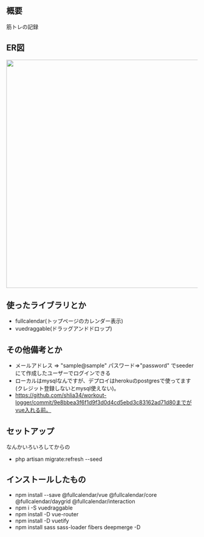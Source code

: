 ## 概要
筋トレの記録

## ER図
<img src="https://i.imgur.com/XXn7pus.png" height=600px>

## 使ったライブラリとか

- fullcalendar(トップページのカレンダー表示)
- vuedraggable(ドラッグアンドドロップ)

## その他備考とか
- メールアドレス => "sample@sample" パスワード=>"password" でseederにて作成したユーザーでログインできる
- ローカルはmysqlなんですが、デプロイはherokuのpostgresで使ってます(クレジット登録しないとmysql使えない)。
- https://github.com/shlia34/workout-logger/commit/9e8bbea3f6f1d9f3d0d4cd5ebd3c83162ad71d80までがvue入れる前。

## セットアップ
なんかいろいろしてからの
- php artisan migrate:refresh --seed

## インストールしたもの
- npm install --save @fullcalendar/vue @fullcalendar/core @fullcalendar/daygrid @fullcalendar/interaction
- npm i -S vuedraggable
- npm install -D vue-router
- npm install -D vuetify
- npm install sass sass-loader fibers deepmerge -D